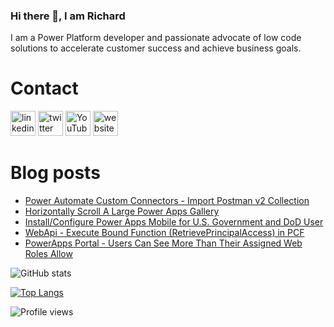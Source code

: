 ### Hi there 👋, I am Richard
I am a Power Platform developer and passionate advocate of low code solutions to accelerate customer success and achieve business goals.

# Contact
[<img src='https://img.shields.io/badge/linkedin-%230077B5.svg?&style=for-the-badge&logo=linkedin&logoColor=white' alt='linkedin' height='40'>](https://www.linkedin.com/in/rickawilson/)  [<img src='https://img.shields.io/badge/twitter-%231DA1F2.svg?&style=for-the-badge&logo=twitter&logoColor=white' alt='twitter' height='40'>](https://twitter.com/PowerAppsRAW)  [<img src='https://img.shields.io/badge/youtube-%23FF0000.svg?&style=for-the-badge&logo=youtube&logoColor=white"' alt='YouTube' height='40'>](https://www.youtube.com/channel/UCdI64e7AJNaLF-b9uCGXLSQ)  [<img src='https://img.shields.io/badge/rss-%23FFA500.svg?&style=for-the-badge&logo=rss&logoColor=white' alt='website' height='40'>](http://feeds.feedburner.com/richardawilson/MqOq)

# Blog posts
<!-- BLOG-POST-LIST:START -->
- [Power Automate Custom Connectors - Import Postman v2 Collection](http://feedproxy.google.com/~r/richardawilson/MqOq/~3/vDs1MEXCf6E/power-automate-custom-connectors-import.html)
- [Horizontally Scroll A Large Power Apps Gallery](http://feedproxy.google.com/~r/richardawilson/MqOq/~3/gByZSxGSM3c/horizontally-scroll-large-power-apps.html)
- [Install/Configure Power Apps Mobile for U.S. Government and DoD User](http://feedproxy.google.com/~r/richardawilson/MqOq/~3/Sbl157ScIOY/installconfigure-power-apps-mobile-for.html)
- [WebApi - Execute Bound Function (RetrievePrincipalAccess) in PCF](http://feedproxy.google.com/~r/richardawilson/MqOq/~3/hCVY__-LTb0/webapi-execute-bound-function.html)
- [PowerApps Portal - Users Can See More Than Their Assigned Web Roles Allow](http://feedproxy.google.com/~r/richardawilson/MqOq/~3/wna2G--TcFQ/powerapps-portal-users-can-see-more.html)
<!-- BLOG-POST-LIST:END -->

![GitHub stats](https://github-readme-stats.vercel.app/api?username=rwilson504&show_icons=true)  

[![Top Langs](https://github-readme-stats.vercel.app/api/top-langs/?username=rwilson504)](https://github.com/anuraghazra/github-readme-stats)

![Profile views](https://gpvc.arturio.dev/rwilson504)
<!--
**rwilson504/rwilson504** is a ✨ _special_ ✨ repository because its `README.md` (this file) appears on your GitHub profile.

Here are some ideas to get you started:

- 🔭 I’m currently working on ...
- 🌱 I’m currently learning ...
- 👯 I’m looking to collaborate on ...
- 🤔 I’m looking for help with ...
- 💬 Ask me about ...
- 📫 How to reach me: ...
- 😄 Pronouns: ...
- ⚡ Fun fact: ...
-->
